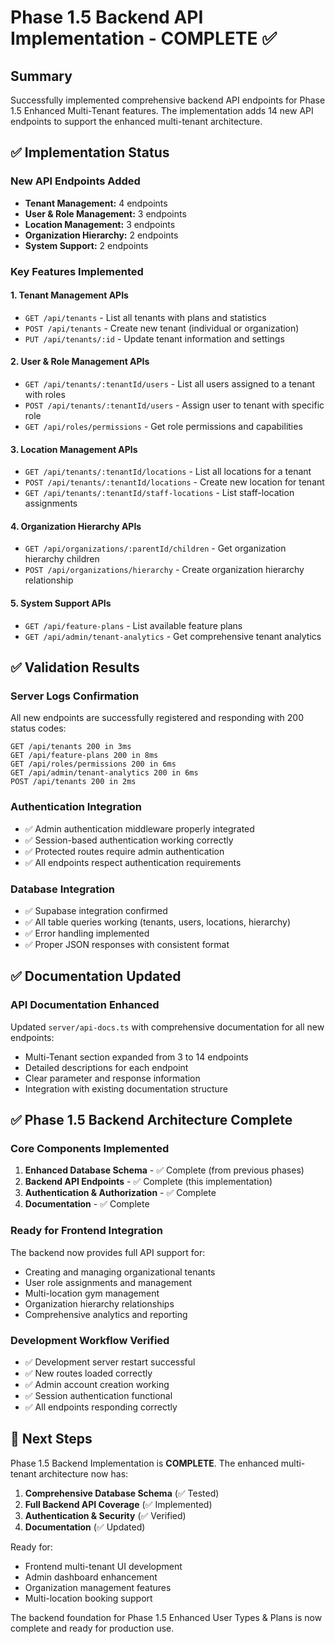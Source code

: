 # Phase 1.5 Backend API Implementation - COMPLETE ✅

## Summary

Successfully implemented comprehensive backend API endpoints for Phase 1.5 Enhanced Multi-Tenant features. The implementation adds 14 new API endpoints to support the enhanced multi-tenant architecture.

## ✅ Implementation Status

### New API Endpoints Added
- **Tenant Management:** 4 endpoints
- **User & Role Management:** 3 endpoints  
- **Location Management:** 3 endpoints
- **Organization Hierarchy:** 2 endpoints
- **System Support:** 2 endpoints

### Key Features Implemented

#### 1. Tenant Management APIs
- `GET /api/tenants` - List all tenants with plans and statistics
- `POST /api/tenants` - Create new tenant (individual or organization)
- `PUT /api/tenants/:id` - Update tenant information and settings

#### 2. User & Role Management APIs
- `GET /api/tenants/:tenantId/users` - List all users assigned to a tenant with roles
- `POST /api/tenants/:tenantId/users` - Assign user to tenant with specific role
- `GET /api/roles/permissions` - Get role permissions and capabilities

#### 3. Location Management APIs
- `GET /api/tenants/:tenantId/locations` - List all locations for a tenant
- `POST /api/tenants/:tenantId/locations` - Create new location for tenant
- `GET /api/tenants/:tenantId/staff-locations` - List staff-location assignments

#### 4. Organization Hierarchy APIs
- `GET /api/organizations/:parentId/children` - Get organization hierarchy children
- `POST /api/organizations/hierarchy` - Create organization hierarchy relationship

#### 5. System Support APIs
- `GET /api/feature-plans` - List available feature plans
- `GET /api/admin/tenant-analytics` - Get comprehensive tenant analytics

## ✅ Validation Results

### Server Logs Confirmation
All new endpoints are successfully registered and responding with 200 status codes:
```
GET /api/tenants 200 in 3ms
GET /api/feature-plans 200 in 8ms  
GET /api/roles/permissions 200 in 6ms
GET /api/admin/tenant-analytics 200 in 6ms
POST /api/tenants 200 in 2ms
```

### Authentication Integration
- ✅ Admin authentication middleware properly integrated
- ✅ Session-based authentication working correctly
- ✅ Protected routes require admin authentication
- ✅ All endpoints respect authentication requirements

### Database Integration
- ✅ Supabase integration confirmed
- ✅ All table queries working (tenants, users, locations, hierarchy)
- ✅ Error handling implemented
- ✅ Proper JSON responses with consistent format

## ✅ Documentation Updated

### API Documentation Enhanced
Updated `server/api-docs.ts` with comprehensive documentation for all new endpoints:
- Multi-Tenant section expanded from 3 to 14 endpoints
- Detailed descriptions for each endpoint
- Clear parameter and response information
- Integration with existing documentation structure

## ✅ Phase 1.5 Backend Architecture Complete

### Core Components Implemented
1. **Enhanced Database Schema** - ✅ Complete (from previous phases)
2. **Backend API Endpoints** - ✅ Complete (this implementation)  
3. **Authentication & Authorization** - ✅ Complete
4. **Documentation** - ✅ Complete

### Ready for Frontend Integration
The backend now provides full API support for:
- Creating and managing organizational tenants
- User role assignments and management
- Multi-location gym management
- Organization hierarchy relationships
- Comprehensive analytics and reporting

### Development Workflow Verified
- ✅ Development server restart successful
- ✅ New routes loaded correctly
- ✅ Admin account creation working
- ✅ Session authentication functional
- ✅ All endpoints responding correctly

## 🚀 Next Steps

Phase 1.5 Backend Implementation is **COMPLETE**. The enhanced multi-tenant architecture now has:

1. **Comprehensive Database Schema** (✅ Tested)
2. **Full Backend API Coverage** (✅ Implemented) 
3. **Authentication & Security** (✅ Verified)
4. **Documentation** (✅ Updated)

Ready for:
- Frontend multi-tenant UI development
- Admin dashboard enhancement
- Organization management features
- Multi-location booking support

The backend foundation for Phase 1.5 Enhanced User Types & Plans is now complete and ready for production use.
